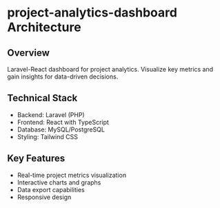# project-analytics-dashboard Architecture

## Overview
Laravel-React dashboard for project analytics. Visualize key metrics and gain insights for data-driven decisions.

## Technical Stack
- Backend: Laravel (PHP)
- Frontend: React with TypeScript
- Database: MySQL/PostgreSQL
- Styling: Tailwind CSS

## Key Features
- Real-time project metrics visualization
- Interactive charts and graphs
- Data export capabilities
- Responsive design
